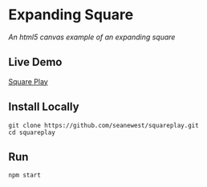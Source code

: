 # Expanding Square
*An html5 canvas example of an expanding square*

## Live Demo
[Square Play](http://seanewest/github.io/squareplay)

## Install Locally
```
git clone https://github.com/seanewest/squareplay.git
cd squareplay
```

## Run
```
npm start
```
